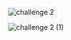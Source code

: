 ![challenge 2](https://github.com/asper111c22ug111csc157/Unit-2-challenge-/assets/144874284/3b65eadb-6a5f-4cdb-b867-f1f53e2bea7c)


![challenge 2 (1)](https://github.com/asper111c22ug111csc157/Unit-2-challenge-/assets/144874284/c831df01-4ffc-4031-9372-fe85700a9296)
